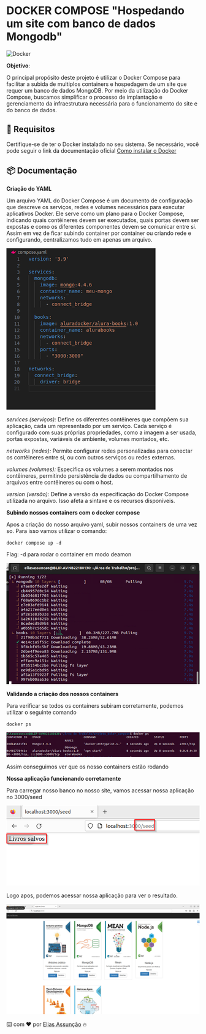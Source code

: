 # DOCKER COMPOSE "Hospedando um site com banco de dados Mongodb"

![Docker](./image/capa.png)

**Objetivo**:

O principal propósito deste projeto é utilizar o Docker Compose para facilitar a subida de multiplos containers e hospedagem de um site que requer um banco de dados MongoDB. Por meio da utilização do Docker Compose, buscamos simplificar o processo de implantação e gerenciamento da infraestrutura necessária para o funcionamento do site e do banco de dados. 


## 📌 Requisitos

Certifique-se de ter o Docker instalado no seu sistema. Se necessário, você pode seguir o link da documentação oficial [Como instalar o Docker](https://docs.docker.com/engine/install/)


## 📦 Documentação

**Criação do YAML**

Um arquivo YAML do Docker Compose é um documento de configuração que descreve os serviços, redes e volumes necessários para executar aplicativos Docker. Ele serve como um plano para o Docker Compose, indicando quais contêineres devem ser executados, quais portas devem ser expostas e como os diferentes componentes devem se comunicar entre si. Assim em vez de ficar subindo container por container ou criando rede e configurando, centralizamos tudo em apenas um arquivo.

![Docker](./image/01.png)

*services (serviços):* Define os diferentes contêineres que compõem sua aplicação, cada um representado por um serviço. Cada serviço é configurado com suas próprias propriedades, como a imagem a ser usada, portas expostas, variáveis de ambiente, volumes montados, etc.

*networks (redes):* Permite configurar redes personalizadas para conectar os contêineres entre si, ou com outros serviços ou redes externas.

*volumes (volumes):* Especifica os volumes a serem montados nos contêineres, permitindo persistência de dados ou compartilhamento de arquivos entre contêineres ou com o host.

*version (versão):* Define a versão da especificação do Docker Compose utilizada no arquivo. Isso afeta a sintaxe e os recursos disponíveis.


**Subindo nossos containers com o docker compose**

Apos a criação do nosso arquivo yaml, subir nossos containers de uma vez so. Para isso vamos utilizar o comando:

```
docker compose up -d

```
Flag: -d para rodar o container em modo deamon


![2](./image/02.png)

**Validando a criação dos nossos containers**

Para verificar se todos os containers subiram corretamente, podemos utilizar o seguinte comando

```
docker ps
```

![4](./image/03.png)

Assim conseguimos ver que os nosso containers estão rodando

**Nossa aplicação funcionando corretamente**

Para carregar nosso banco no nosso site, vamos acessar nossa aplicação no 3000/seed

![5](./image/05.png)


Logo apos, podemos acessar nossa aplicação para ver o resultado.

![6](./image/06.png)


⌨️ com ❤️ por [Elias Assunção](https://github.com/Hooligam) 🔥

